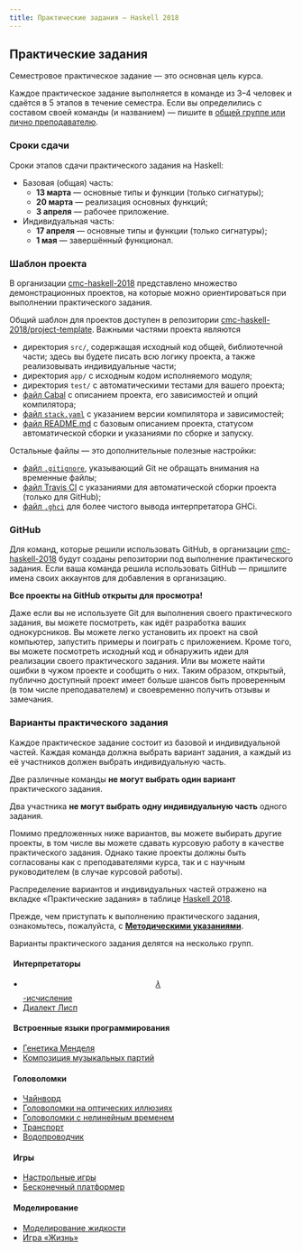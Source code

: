 ```yaml
---
title: Практические задания — Haskell 2018
---
```


<link rel="stylesheet" href="//maxcdn.bootstrapcdn.com/font-awesome/4.7.0/css/font-awesome.min.css">
<script src="https://cdn.mathjax.org/mathjax/latest/MathJax.js?config=TeX-AMS-MML_HTMLorMML" type="text/javascript"></script>

## Практические задания

Семестровое практическое задание — это основная цель курса.

Каждое практическое задание выполняется в команде из 3–4 человек и сдаётся в 5 этапов в течение семестра.
Если вы определились с составом своей команды (и названием) — пишите в [общей группе или лично преподавателю](https://cmc-haskell-2018.github.io/#Контакты).

### Сроки сдачи

Сроки этапов сдачи практического задания на Haskell:

- Базовая (общая) часть:
    - **13 марта** — основные типы и функции (только сигнатуры);
    - **20 марта** — реализация основных функций;
    - **3 апреля** — рабочее приложение.
- Индивидуальная часть:
    - **17 апреля** — основные типы и функции (только сигнатуры);
    - **1 мая** — завершённый функционал.

### Шаблон проекта

В организации [<i class="fa fa-lg fa-github"></i> cmc-haskell-2018](https://github.com/cmc-haskell-2018)
представлено множество демонстрационных проектов, на которые можно ориентироваться при выполнении практического задания.

Общий шаблон для проектов доступен в репозитории
[<i class="fa fa-lg fa-github"></i> cmc-haskell-2018/project-template](https://github.com/cmc-haskell-2018/project-template).
Важными частями проекта являются
- директория `src/`, содержащая исходный код общей, библиотечной части; здесь вы будете писать всю логику проекта, а также реализовывать индивидуальные части;
- директория `app/` с исходным кодом исполняемого модуля;
- директория `test/` c автоматическими тестами для вашего проекта;
- [файл Cabal](https://github.com/cmc-haskell-2018/project-template/blob/master/my-project.cabal) с описанием проекта, его зависимостей и опций компилятора;
- [файл `stack.yaml`](https://github.com/cmc-haskell-2018/project-template/blob/master/stack.yaml) с указанием версии компилятора и зависимостей;
- [файл README.md](https://github.com/cmc-haskell-2018/project-template#readme) с базовым описанием проекта, статусом автоматической сборки и указаниями по сборке и запуску.

Остальные файлы — это дополнительные полезные настройки:
- [файл `.gitignore`](https://github.com/cmc-haskell-2018/project-template/blob/master/.gitignore), указывающий Git не обращать внимания на временные файлы;
- [файл Travis CI](https://github.com/cmc-haskell-2018/project-template/blob/master/.travis.yml) с указаниями для автоматической сборки проекта (только для GitHub);
- [файл `.ghci`](https://github.com/cmc-haskell-2018/project-template/blob/master/.ghci) для более чистого вывода интерпретатора GHCi.

### GitHub

Для команд, которые решили использовать GitHub, в организации [<i class="fa fa-lg fa-github"></i> cmc-haskell-2018](https://github.com/cmc-haskell-2018)
будут созданы репозитории под выполнение практического задания.
Если ваша команда решила использовать GitHub — пришлите имена своих аккаунтов
для добавления в организацию.

**Все проекты на GitHub открыты для просмотра!**

Даже если вы не используете Git для выполнения своего практического задания,
вы можете посмотреть, как идёт разработка ваших однокурсников.
Вы можете легко установить их проект на свой компьютер,
запустить примеры и поиграть с приложением.
Кроме того, вы можете посмотреть исходный код и обнаружить идеи для реализации своего практического задания.
Или вы можете найти ошибки в чужом проекте и сообщить о них.
Таким образом, открытый, публично доступный проект имеет
больше шансов быть проверенным (в том числе преподавателем)
и своевременно получить отзывы и замечания.

### Варианты практического задания

Каждое практическое задание состоит из базовой и индивидуальной частей.
Каждая команда должна выбрать вариант задания, а каждый из её участников должен выбрать индивидуальную часть.

Две различные команды **не могут выбрать один вариант** практического задания.

Два участника **не могут выбрать одну индивидуальную часть** одного задания.

Помимо предложенных ниже вариантов, вы можете выбирать другие проекты, в том числе вы можете сдавать курсовую работу в качестве практического задания. Однако такие проекты должны быть согласованы как с преподавателями курса, так и с научным руководителем (в случае курсовой работы).

Распределение вариантов и индивидуальных частей отражено на вкладке «Практические задания» в таблице
[<i class="fa fa-lg fa-table"></i> Haskell 2018](https://docs.google.com/spreadsheets/d/1mkxvczZbjOfz7QAGA1r8LThVHCGTIJjwv2AHcllYKQ8/edit?usp=sharing).

Прежде, чем приступать к выполнению практического задания, ознакомьтесь, пожалуйста, с [<i class="fa fa-lg fa-book"></i> **Методическими указаниями**](howto.md).

Варианты практического задания делятся на несколько групп.

#### <i class="fa fa-lg fa-fw fa-flash"></i>&nbsp; Интерпретаторы <br/>

- [$$\lambda$$-исчисление](interpreters/lambda)
- [Диалект Лисп](interpreters/lisp)

#### <i class="fa fa-lg fa-fw fa-music"></i>&nbsp; Встроенные языки программирования <br/>

- [Генетика Менделя](DSLs/mendel)
- [Композиция музыкальных партий](DSLs/music)

#### <i class="fa fa-lg fa-fw fa-cubes"></i>&nbsp; Головоломки <br/>

- [Чайнворд](puzzles/chainword)
- [Головоломки на оптических иллюзиях](puzzles/illusion)
- [Головоломки с нелинейным временем](puzzles/time)
- [Транспорт](puzzles/transport)
- [Водопроводчик](puzzles/pipes)

#### <i class="fa fa-lg fa-fw fa-gamepad"></i>&nbsp; Игры <br/>

- [Настрольные игры](games/board)
- [Бесконечный платформер](games/endless_running)

#### <i class="fa fa-lg fa-fw fa-tint"></i>&nbsp; Моделирование <br/>

- [Моделирование жидкости](simulations/fluid)
- [Игра «Жизнь»](simulations/life)
